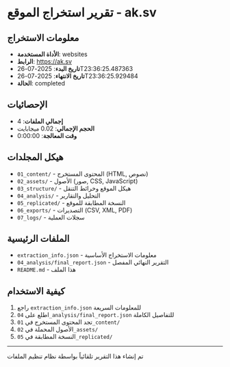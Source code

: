 # تقرير استخراج الموقع - ak.sv

## معلومات الاستخراج
- **الأداة المستخدمة**: websites
- **الرابط**: https://ak.sv
- **تاريخ البدء**: 2025-07-26T23:36:25.487363
- **تاريخ الانتهاء**: 2025-07-26T23:36:25.929484
- **الحالة**: completed

## الإحصائيات
- **إجمالي الملفات**: 4
- **الحجم الإجمالي**: 0.02 ميجابايت
- **وقت المعالجة**: 0:00:00

## هيكل المجلدات
- `01_content/` - المحتوى المستخرج (HTML, نصوص)
- `02_assets/` - الأصول (صور, CSS, JavaScript)
- `03_structure/` - هيكل الموقع وخرائط التنقل
- `04_analysis/` - التحليل والتقارير
- `05_replicated/` - النسخة المطابقة للموقع
- `06_exports/` - التصديرات (CSV, XML, PDF)
- `07_logs/` - سجلات العملية

## الملفات الرئيسية
- `extraction_info.json` - معلومات الاستخراج الأساسية
- `04_analysis/final_report.json` - التقرير النهائي المفصل
- `README.md` - هذا الملف

## كيفية الاستخدام
1. راجع `extraction_info.json` للمعلومات السريعة
2. اطلع على `04_analysis/final_report.json` للتفاصيل الكاملة
3. تجد المحتوى المستخرج في `01_content/`
4. الأصول المحملة في `02_assets/`
5. النسخة المطابقة في `05_replicated/`

---
تم إنشاء هذا التقرير تلقائياً بواسطة نظام تنظيم الملفات
